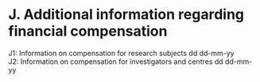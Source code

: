 # J. Additional information regarding financial compensation
J1: Information on compensation for research subjects dd dd-mm-yy\
J2: Information on compensation for investigators and centres dd dd-mm-yy